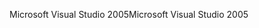 <span data-ttu-id="cd150-101">Microsoft Visual Studio 2005</span><span class="sxs-lookup"><span data-stu-id="cd150-101">Microsoft Visual Studio 2005</span></span>